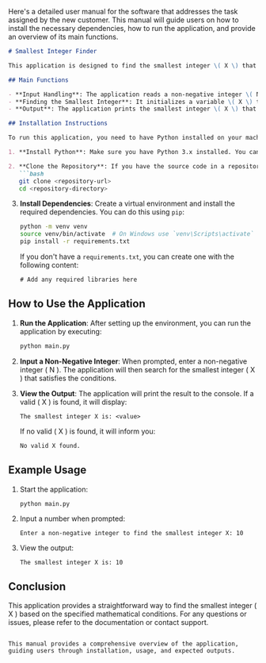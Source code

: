 Here's a detailed user manual for the software that addresses the task assigned by the new customer. This manual will guide users on how to install the necessary dependencies, how to run the application, and provide an overview of its main functions.

```markdown
# Smallest Integer Finder

This application is designed to find the smallest integer \( X \) that satisfies the equation \( X = a^3 + a^2b + ab^2 + b^3 \) for non-negative integers \( a \) and \( b \). 

## Main Functions

- **Input Handling**: The application reads a non-negative integer \( N \) from standard input.
- **Finding the Smallest Integer**: It initializes a variable \( X \) to \( N \) and checks for the smallest integer \( X \) that meets the specified conditions using nested loops.
- **Output**: The application prints the smallest integer \( X \) that satisfies the conditions or informs the user if no valid \( X \) is found.

## Installation Instructions

To run this application, you need to have Python installed on your machine. Follow these steps to set up the environment:

1. **Install Python**: Make sure you have Python 3.x installed. You can download it from [python.org](https://www.python.org/downloads/).

2. **Clone the Repository**: If you have the source code in a repository, clone it to your local machine using:
   ```bash
   git clone <repository-url>
   cd <repository-directory>
   ```

3. **Install Dependencies**: Create a virtual environment and install the required dependencies. You can do this using `pip`:
   ```bash
   python -m venv venv
   source venv/bin/activate  # On Windows use `venv\Scripts\activate`
   pip install -r requirements.txt
   ```

   If you don't have a `requirements.txt`, you can create one with the following content:
   ```
   # Add any required libraries here
   ```

## How to Use the Application

1. **Run the Application**: After setting up the environment, you can run the application by executing:
   ```bash
   python main.py
   ```

2. **Input a Non-Negative Integer**: When prompted, enter a non-negative integer \( N \). The application will then search for the smallest integer \( X \) that satisfies the conditions.

3. **View the Output**: The application will print the result to the console. If a valid \( X \) is found, it will display:
   ```
   The smallest integer X is: <value>
   ```
   If no valid \( X \) is found, it will inform you:
   ```
   No valid X found.
   ```

## Example Usage

1. Start the application:
   ```
   python main.py
   ```

2. Input a number when prompted:
   ```
   Enter a non-negative integer to find the smallest integer X: 10
   ```

3. View the output:
   ```
   The smallest integer X is: 10
   ```

## Conclusion

This application provides a straightforward way to find the smallest integer \( X \) based on the specified mathematical conditions. For any questions or issues, please refer to the documentation or contact support.

```

This manual provides a comprehensive overview of the application, guiding users through installation, usage, and expected outputs.